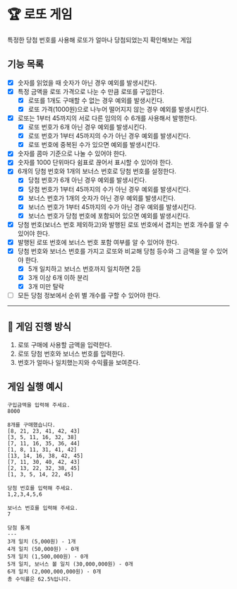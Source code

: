 # :trophy: 로또 게임

특정한 당첨 번호를 사용해 로또가 얼마나 당첨되었는지 확인해보는 게임

## 기능 목록

- [x] 숫자를 읽었을 때 숫자가 아닌 경우 예외를 발생시킨다.
- [x] 특정 금액을 로또 가격으로 나눈 수 만큼 로또를 구입한다.
    - [x] 로또를 1개도 구매할 수 없는 경우 예외를 발생시킨다.
    - [x] 로또 가격(1000원)으로 나누어 떨어지지 않는 경우 예외를 발생시킨다.
- [x] 로또는 1부터 45까지의 서로 다른 임의의 수 6개를 사용해서 발행한다.
    - [x] 로또 번호가 6개 아닌 경우 예외를 발생시킨다.
    - [x] 로또 번호가 1부터 45까지의 수가 아닌 경우 예외를 발생시킨다.
    - [x] 로또 번호에 중복된 수가 있으면 예외를 발생시킨다.
- [x] 숫자를 콤마 기준으로 나눌 수 있어야 한다.
- [x] 숫자를 1000 단위마다 쉼표로 끊어서 표시할 수 있어야 한다.
- [x] 6개의 당첨 번호와 1개의 보너스 번호로 당첨 번호를 설정한다.
    - [x] 당첨 번호가 6개 아닌 경우 예외를 발생시킨다.
    - [x] 당첨 번호가 1부터 45까지의 수가 아닌 경우 예외를 발생시킨다.
    - [x] 보너스 번호가 1개의 숫자가 아닌 경우 예외를 발생시킨다.
    - [x] 보너스 번호가 1부터 45까지의 수가 아닌 경우 예외를 발생시킨다.
    - [x] 보너스 번호가 당첨 번호에 포함되어 있으면 예외를 발생시킨다.
- [x] 당첨 번호(보너스 번호 제외하고)와 발행된 로또 번호에서 겹치는 번호 개수를 알 수 있어야 한다.
- [x] 발행된 로또 번호에 보너스 번호 포함 여부를 알 수 있어야 한다.
- [x] 당첨 번호와 보너스 번호를 가지고 로또와 비교해 당첨 등수와 그 금액을 알 수 있어야 한다.
    - [x] 5개 일치하고 보너스 번호까지 일치하면 2등
    - [x] 3개 이상 6개 이하 분리
    - [x] 3개 미만 탈락
- [ ] 모든 당첨 정보에서 순위 별 개수를 구할 수 있어야 한다.

---

## :dart: 게임 진행 방식

1. 로또 구매에 사용할 금액을 입력한다.
2. 로또 당첨 번호와 보너스 번호를 입력한다.
3. 번호가 얼마나 일치했는지와 수익률을 보여준다.

## 게임 실행 예시

```
구입금액을 입력해 주세요.
8000

8개를 구매했습니다.
[8, 21, 23, 41, 42, 43] 
[3, 5, 11, 16, 32, 38] 
[7, 11, 16, 35, 36, 44] 
[1, 8, 11, 31, 41, 42] 
[13, 14, 16, 38, 42, 45] 
[7, 11, 30, 40, 42, 43] 
[2, 13, 22, 32, 38, 45] 
[1, 3, 5, 14, 22, 45]

당첨 번호를 입력해 주세요.
1,2,3,4,5,6

보너스 번호를 입력해 주세요.
7

당첨 통계
---
3개 일치 (5,000원) - 1개
4개 일치 (50,000원) - 0개
5개 일치 (1,500,000원) - 0개
5개 일치, 보너스 볼 일치 (30,000,000원) - 0개
6개 일치 (2,000,000,000원) - 0개
총 수익률은 62.5%입니다.
```